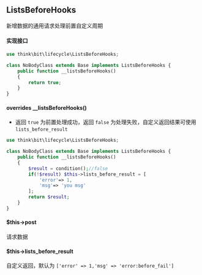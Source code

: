 ## ListsBeforeHooks

新增数据的通用请求处理前置自定义周期

#### 实现接口

```php
use think\bit\lifecycle\ListsBeforeHooks;

class NoBodyClass extends Base implements ListsBeforeHooks {
    public function __listsBeforeHooks()
    {
        return true;
    }
}
```

#### overrides __listsBeforeHooks()

- 返回 `true` 为前置处理成功，返回 `false` 为处理失败，自定义返回结果可使用 `lists_before_result`  

```php
use think\bit\lifecycle\ListsBeforeHooks;

class NoBodyClass extends Base implements ListsBeforeHooks {
    public function __listsBeforeHooks()
    {
        $result = condition();//false
        if(!$result) $this->lists_before_result = [
            'error'=> 1,
            'msg'=> 'you msg'
        ];
        return $result;
    }
}
```

#### $this->post

请求数据

#### $this->lists_before_result

自定义返回，默认为 `['error' => 1,'msg' => 'error:before_fail']`